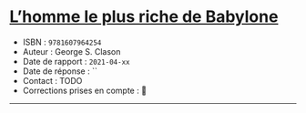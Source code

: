 # [L’homme le plus riche de Babylone](https://www.goodreads.com/book/show/14487428-l-homme-le-plus-riche-de-babylone)
- ISBN : `9781607964254`
- Auteur : George S. Clason
- Date de rapport : `2021-04-xx`
- Date de réponse : ``
- Contact : TODO
- Corrections prises en compte : 📝

---


